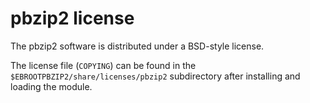 # pbzip2 license

The pbzip2 software is distributed under a BSD-style license. 

The license file (`COPYING`) can be found in the
`$EBROOTPBZIP2/share/licenses/pbzip2` subdirectory after installing and loading
the module.
